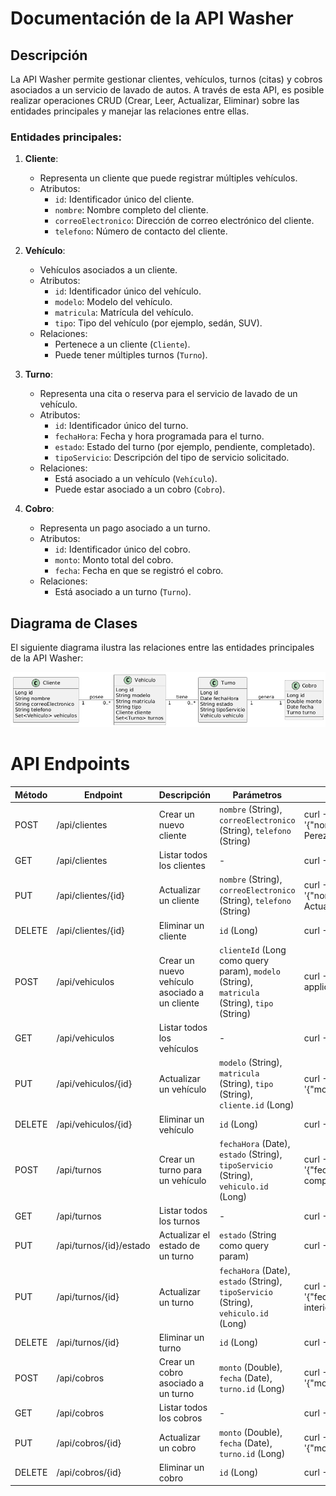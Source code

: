 
# Documentación de la API Washer

## Descripción
La API Washer permite gestionar clientes, vehículos, turnos (citas) y cobros asociados a un servicio de lavado de autos. A través de esta API, es posible realizar operaciones CRUD (Crear, Leer, Actualizar, Eliminar) sobre las entidades principales y manejar las relaciones entre ellas.

### Entidades principales:
1. **Cliente**:
    - Representa un cliente que puede registrar múltiples vehículos.
    - Atributos:
        - `id`: Identificador único del cliente.
        - `nombre`: Nombre completo del cliente.
        - `correoElectronico`: Dirección de correo electrónico del cliente.
        - `telefono`: Número de contacto del cliente.

2. **Vehículo**:
    - Vehículos asociados a un cliente.
    - Atributos:
        - `id`: Identificador único del vehículo.
        - `modelo`: Modelo del vehículo.
        - `matricula`: Matrícula del vehículo.
        - `tipo`: Tipo del vehículo (por ejemplo, sedán, SUV).
    - Relaciones:
        - Pertenece a un cliente (`Cliente`).
        - Puede tener múltiples turnos (`Turno`).

3. **Turno**:
    - Representa una cita o reserva para el servicio de lavado de un vehículo.
    - Atributos:
        - `id`: Identificador único del turno.
        - `fechaHora`: Fecha y hora programada para el turno.
        - `estado`: Estado del turno (por ejemplo, pendiente, completado).
        - `tipoServicio`: Descripción del tipo de servicio solicitado.
    - Relaciones:
        - Está asociado a un vehículo (`Vehículo`).
        - Puede estar asociado a un cobro (`Cobro`).

4. **Cobro**:
    - Representa un pago asociado a un turno.
    - Atributos:
        - `id`: Identificador único del cobro.
        - `monto`: Monto total del cobro.
        - `fecha`: Fecha en que se registró el cobro.
    - Relaciones:
        - Está asociado a un turno (`Turno`).

## Diagrama de Clases
El siguiente diagrama ilustra las relaciones entre las entidades principales de la API Washer:

![Diagrama de Clases](/images/UMLWasher.png)

# API Endpoints

| Método   | Endpoint                | Descripción                                   | Parámetros                                                                                    | Ejemplo CURL                                                                                                                                                                                           |
|----------|-------------------------|-----------------------------------------------|-----------------------------------------------------------------------------------------------|--------------------------------------------------------------------------------------------------------------------------------------------------------------------------------------------------------|
| POST     | /api/clientes           | Crear un nuevo cliente                        | `nombre` (String), `correoElectronico` (String), `telefono` (String)                          | curl -X POST http://localhost:8080/api/clientes -H 'Content-Type: application/json' -d '{"nombre":"Juan Perez","correoElectronico":"juan.perez@example.com","telefono":"123456789"}'                   |
| GET      | /api/clientes           | Listar todos los clientes                     | -                                                                                             | curl -X GET http://localhost:8080/api/clientes                                                                                                                                                         |
| PUT      | /api/clientes/{id}      | Actualizar un cliente                         | `nombre` (String), `correoElectronico` (String), `telefono` (String)                          | curl -X PUT http://localhost:8080/api/clientes/1 -H 'Content-Type: application/json' -d '{"nombre":"Juan Actualizado","correoElectronico":"juan.actualizado@example.com","telefono":"987654321"}'      |
| DELETE   | /api/clientes/{id}      | Eliminar un cliente                           | `id` (Long)                                                                                   | curl -X DELETE http://localhost:8080/api/clientes/1                                                                                                                                                    |
| POST     | /api/vehiculos          | Crear un nuevo vehículo asociado a un cliente | `clienteId` (Long como query param), `modelo` (String), `matricula` (String), `tipo` (String) | curl -X POST "http://localhost:8080/api/vehiculos?clienteId=1" -H 'Content-Type: application/json' -d '{"modelo":"Toyota Corolla","matricula":"ABC123","tipo":"Sedán"}'                                |
| GET      | /api/vehiculos          | Listar todos los vehículos                    | -                                                                                             | curl -X GET http://localhost:8080/api/vehiculos                                                                                                                                                        |
| PUT      | /api/vehiculos/{id}     | Actualizar un vehículo                        | `modelo` (String), `matricula` (String), `tipo` (String), `cliente.id` (Long)                 | curl -X PUT http://localhost:8080/api/vehiculos/1 -H 'Content-Type: application/json' -d '{"modelo":"Toyota Corolla 2023","matricula":"XYZ123","tipo":"Sedán","cliente":{"id":1}}'                     |
| DELETE   | /api/vehiculos/{id}     | Eliminar un vehículo                          | `id` (Long)                                                                                   | curl -X DELETE http://localhost:8080/api/vehiculos/1                                                                                                                                                   |
| POST     | /api/turnos             | Crear un turno para un vehículo               | `fechaHora` (Date), `estado` (String), `tipoServicio` (String), `vehiculo.id` (Long)          | curl -X POST http://localhost:8080/api/turnos -H 'Content-Type: application/json' -d '{"fechaHora":"2024-12-25T15:00:00","estado":"pendiente","tipoServicio":"lavado completo","vehiculo":{"id":1}}'   |
| GET      | /api/turnos             | Listar todos los turnos                       | -                                                                                             | curl -X GET http://localhost:8080/api/turnos                                                                                                                                                           |
| PUT      | /api/turnos/{id}/estado | Actualizar el estado de un turno              | `estado` (String como query param)                                                            | curl -X PUT "http://localhost:8080/api/turnos/1/estado?estado=completado"                                                                                                                              |
| PUT      | /api/turnos/{id}        | Actualizar un turno                           | `fechaHora` (Date), `estado` (String), `tipoServicio` (String), `vehiculo.id` (Long)          | curl -X PUT http://localhost:8080/api/turnos/1 -H 'Content-Type: application/json' -d '{"fechaHora":"2024-12-26T10:00:00","estado":"en proceso","tipoServicio":"lavado interior","vehiculo":{"id":1}}' |
| DELETE   | /api/turnos/{id}        | Eliminar un turno                             | `id` (Long)                                                                                   | curl -X DELETE http://localhost:8080/api/turnos/1                                                                                                                                                      |
| POST     | /api/cobros             | Crear un cobro asociado a un turno            | `monto` (Double), `fecha` (Date), `turno.id` (Long)                                           | curl -X POST http://localhost:8080/api/cobros -H 'Content-Type: application/json' -d '{"monto":200.00,"fecha":"2024-12-25T17:00:00","turno":{"id":1}}'                                                 |
| GET      | /api/cobros             | Listar todos los cobros                       | -                                                                                             | curl -X GET http://localhost:8080/api/cobros                                                                                                                                                           |
| PUT      | /api/cobros/{id}        | Actualizar un cobro                           | `monto` (Double), `fecha` (Date), `turno.id` (Long)                                           | curl -X PUT http://localhost:8080/api/cobros/1 -H 'Content-Type: application/json' -d '{"monto":250.00,"fecha":"2024-12-25T18:00:00","turno":{"id":1}}'                                                |
| DELETE   | /api/cobros/{id}        | Eliminar un cobro                             | `id` (Long)                                                                                   | curl -X DELETE http://localhost:8080/api/cobros/1                                                                                                                                                      |
